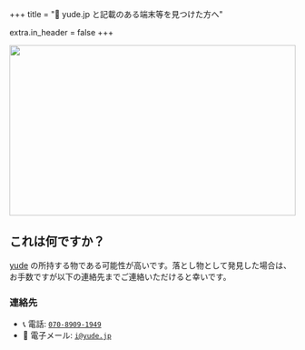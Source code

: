+++
title = "🔖 yude.jp と記載のある端末等を見つけた方へ"

extra.in_header = false
+++

<img src="/images/found.png" height="300px" width="100%" style="object-fit: cover;">

## これは何ですか？

[yude](/profile) の所持する物である可能性が高いです。落とし物として発見した場合は、お手数ですが以下の連絡先までご連絡いただけると幸いです。

### 連絡先

- 📞 電話: [`070-8909-1949`](tel:+81-70-8909-1949)
- 📧 電子メール: [`i@yude.jp`](mailto:i@yude.jp)
